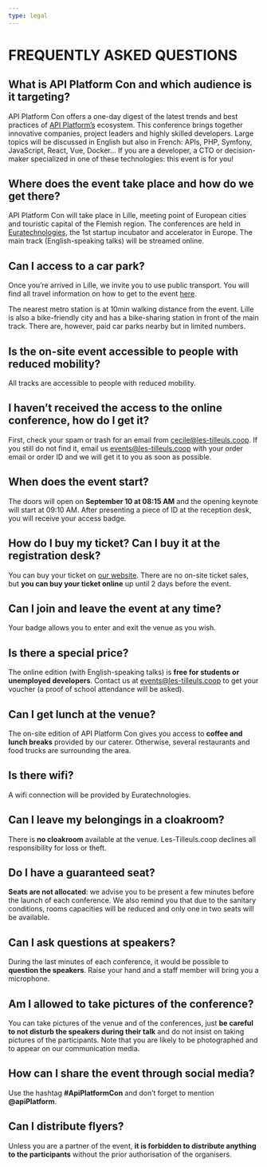 ```yaml
---
type: legal
---
```


# FREQUENTLY ASKED QUESTIONS

## What is API Platform Con and which audience is it targeting?
API Platform Con offers a one-day digest of the latest trends and best practices of [API Platform’s](https://api-platform.com/) ecosystem. This conference brings together innovative companies, project leaders and highly skilled developers. Large topics will be discussed in English but also in French: APIs, PHP, Symfony, JavaScript, React, Vue, Docker... If you are a developer, a CTO or decision-maker specialized in one of these technologies: this event is for you!


## Where does the event take place and how do we get there?
API Platform Con will take place in Lille, meeting point of European cities and touristic capital of the Flemish region. The conferences are held in [Euratechnologies](https://www.euratechnologies.com/), the 1st startup incubator and accelerator in Europe. The main track (English-speaking talks) will be streamed online.


## Can I access to a car park?
Once you’re arrived in Lille, we invite you to use public transport. You will find all travel information on how to get to the event [here](https://api-platform.com/con/2021/#venue).

The nearest metro station is at 10min walking distance from the event. Lille is also a bike-friendly city and has a bike-sharing station in front of the main track. There are, however, paid car parks nearby but in limited numbers.


## Is the on-site event accessible to people with reduced mobility?
All tracks are accessible to people with reduced mobility.

## I haven’t received the access to the online conference, how do I get it?
First, check your spam or trash for an email from cecile@les-tilleuls.coop. If you still do not find it, email us <events@les-tilleuls.coop> with your order email or order ID and we will get it to you as soon as possible.


## When does the event start?
The doors will open on **September 10 at 08:15 AM** and the opening keynote will start at 09:10 AM. After presenting a piece of ID at the reception desk, you will receive your access badge.

## How do I buy my ticket? Can I buy it at the registration desk?
You can buy your ticket on [our website](https://api-platform.com/con/2021/#pricing). There are no on-site ticket sales, but **you can buy your ticket online** up until 2 days before the event.

## Can I join and leave the event at any time?
Your badge allows you to enter and exit the venue as you wish.

## Is there a special price?
The online edition (with English-speaking talks) is **free for students or unemployed developers**. Contact us at <events@les-tilleuls.coop> to get your voucher (a proof of school attendance will be asked).

## Can I get lunch at the venue?
The on-site edition of API Platform Con gives you access to **coffee and lunch breaks** provided by our caterer. Otherwise, several restaurants and food trucks are surrounding the area.

## Is there wifi?
A wifi connection will be provided by Euratechnologies.

## Can I leave my belongings in a cloakroom?
There is **no cloakroom** available at the venue. Les-Tilleuls.coop declines all responsibility for loss or theft.

## Do I have a guaranteed seat?
**Seats are not allocated**: we advise you to be present a few minutes before the launch of each conference. We also remind you that due to the sanitary conditions, rooms capacities will be reduced and only one in two seats will be available.

## Can I ask questions at speakers?
During the last minutes of each conference, it would be possible to **question the speakers**. Raise your hand and a staff member will bring you a microphone.

## Am I allowed to take pictures of the conference?
You can take pictures of the venue and of the conferences, just **be careful to not disturb the speakers during their talk** and do not insist on taking pictures of the participants. Note that you are likely to be photographed and to appear on our communication media.

## How can I share the event through social media?
Use the hashtag **#ApiPlatformCon** and don’t forget to mention **@apiPlatform**.

## Can I distribute flyers?
Unless you are a partner of the event, **it is forbidden to distribute anything to the participants** without the prior authorisation of the organisers.
